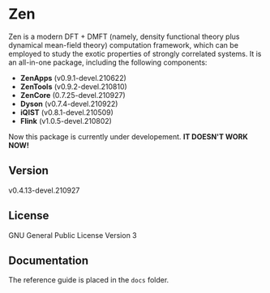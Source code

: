 # Zen

Zen is a modern DFT + DMFT (namely, density functional theory plus dynamical mean-field theory) computation framework, which can be employed to study the exotic properties of strongly correlated systems. It is an all-in-one package, including the following components:

* **ZenApps** (v0.9.1-devel.210622)
* **ZenTools** (v0.9.2-devel.210810)
* **ZenCore** (0.7.25-devel.210927)
* **Dyson** (v0.7.4-devel.210922)
* **iQIST** (v0.8.1-devel.210509)
* **Flink** (v1.0.5-devel.210802)

Now this package is currently under developement. **IT DOESN'T WORK NOW!**

## Version

v0.4.13-devel.210927

## License

GNU General Public License Version 3

## Documentation

The reference guide is placed in the `docs` folder.
